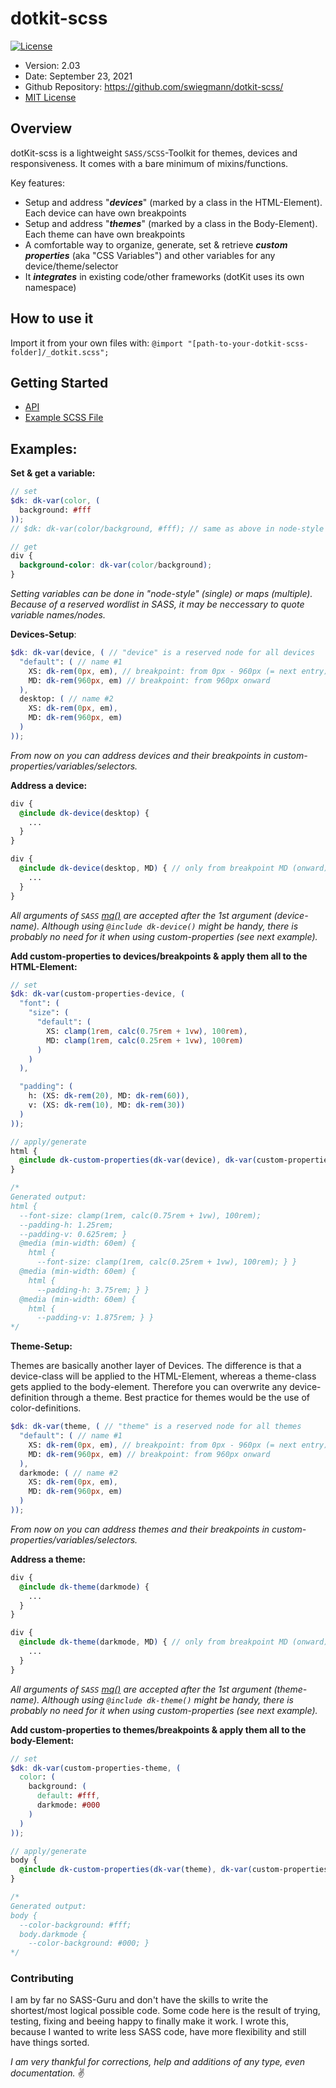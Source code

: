 # dotkit-scss

[![License](https://img.shields.io/badge/licence-MIT-brightgreen.svg?style=flat)](https://mit-license.org/)

- Version: 2.03
- Date: September 23, 2021
- Github Repository: https://github.com/swiegmann/dotkit-scss/
- [MIT License](LICENSE)



## Overview

dotKit-scss is a lightweight `SASS/SCSS`-Toolkit for themes, devices and responsiveness.
It comes with a bare minimum of mixins/functions.

Key features:

- Setup and address "***devices***" (marked by a class in the HTML-Element). Each device can have own breakpoints
- Setup and address "***themes***" (marked by a class in the Body-Element). Each theme can have own breakpoints
- A comfortable way to organize, generate, set & retrieve ***custom properties*** (aka "CSS Variables") and other variables for any device/theme/selector
- It ***integrates*** in existing code/other frameworks (dotKit uses its own namespace)





## How to use it

Import it from your own files with: `@import "[path-to-your-dotkit-scss-folder]/_dotkit.scss";`



## Getting Started

- [API](API.md)
- [Example SCSS File](/example/_example.scss)




## Examples:

**Set & get a variable:**

```SCSS
// set
$dk: dk-var(color, (
  background: #fff
));
// $dk: dk-var(color/background, #fff); // same as above in node-style

// get
div {
  background-color: dk-var(color/background);
}
```

*Setting variables can be done in "node-style" (single) or maps (multiple). Because of a reserved wordlist in SASS, it may be neccessary to quote variable names/nodes.*



**Devices-Setup**:

```SCSS
$dk: dk-var(device, ( // "device" is a reserved node for all devices
  "default": ( // name #1
    XS: dk-rem(0px, em), // breakpoint: from 0px - 960px (= next entry)
    MD: dk-rem(960px, em) // breakpoint: from 960px onward
  ),
  desktop: ( // name #2
    XS: dk-rem(0px, em),
    MD: dk-rem(960px, em)
  )
));
```

*From now on you can address devices and their breakpoints in custom-properties/variables/selectors.*



**Address a device:**

```SCSS
div {
  @include dk-device(desktop) {
    ...
  }
}

div {
  @include dk-device(desktop, MD) { // only from breakpoint MD (onward)
    ...
  }
}
```

*All arguments of `SASS` [mq()](https://github.com/sass-mq/sass-mq) are accepted after the 1st argument (device-name).
Although using `@include dk-device()` might be handy, there is probably no need for it when using custom-properties (see next example).*



**Add custom-properties to devices/breakpoints & apply them all to the HTML-Element:**

```SCSS
// set
$dk: dk-var(custom-properties-device, (
  "font": (
    "size": (
      "default": (
        XS: clamp(1rem, calc(0.75rem + 1vw), 100rem),
        MD: clamp(1rem, calc(0.25rem + 1vw), 100rem)
      )
    )
  ),

  "padding": (
    h: (XS: dk-rem(20), MD: dk-rem(60)),
    v: (XS: dk-rem(10), MD: dk-rem(30))
  )
));

// apply/generate
html {
  @include dk-custom-properties(dk-var(device), dk-var(custom-properties-device));
}

/*
Generated output:
html {
  --font-size: clamp(1rem, calc(0.75rem + 1vw), 100rem);
  --padding-h: 1.25rem;
  --padding-v: 0.625rem; }
  @media (min-width: 60em) {
    html {
      --font-size: clamp(1rem, calc(0.25rem + 1vw), 100rem); } }
  @media (min-width: 60em) {
    html {
      --padding-h: 3.75rem; } }
  @media (min-width: 60em) {
    html {
      --padding-v: 1.875rem; } }
*/
```



**Theme-Setup:**

Themes are basically another layer of Devices.
The difference is that a device-class will be applied to the HTML-Element, whereas a theme-class gets applied to the body-element.
Therefore you can overwrite any device-definition through a theme.
Best practice for themes would be the use of color-definitions.

```scss
$dk: dk-var(theme, ( // "theme" is a reserved node for all themes
  "default": ( // name #1
    XS: dk-rem(0px, em), // breakpoint: from 0px - 960px (= next entry)
    MD: dk-rem(960px, em) // breakpoint: from 960px onward
  ),
  darkmode: ( // name #2
    XS: dk-rem(0px, em),
    MD: dk-rem(960px, em)
  )
));
```

*From now on you can address themes and their breakpoints in custom-properties/variables/selectors.*



**Address a theme:**

```scss
div {
  @include dk-theme(darkmode) {
    ...
  }
}

div {
  @include dk-theme(darkmode, MD) { // only from breakpoint MD (onward)
    ...
  }
}
```

*All arguments of `SASS` [mq()](https://github.com/sass-mq/sass-mq) are accepted after the 1st argument (theme-name).
Although using `@include dk-theme()` might be handy, there is probably no need for it when using custom-properties (see next example).*



**Add custom-properties to themes/breakpoints & apply them all to the body-Element:**

```SCSS
// set
$dk: dk-var(custom-properties-theme, (
  color: (
    background: (
      default: #fff,
      darkmode: #000
    )
  )
));

// apply/generate
body {
  @include dk-custom-properties(dk-var(theme), dk-var(custom-properties-theme));
}

/*
Generated output:
body {
  --color-background: #fff;
  body.darkmode {
    --color-background: #000; }
*/
```



### Contributing

I am by far no SASS-Guru and don't have the skills to write the shortest/most logical possible code.
Some code here is the result of trying, testing, fixing and beeing happy to finally make it work.
I wrote this, because I wanted to write less SASS code, have more flexibility and still have things sorted.

*I am very thankful for corrections, help and additions of any type, even documentation.* :v:
